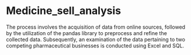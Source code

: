 # Medicine_sell_analysis
The process involves the acquisition of data from online sources, followed by the utilization of the pandas library to preprocess and refine the collected data. Subsequently, an examination of the data pertaining to two competing pharmaceutical businesses is conducted using Excel and SQL.
